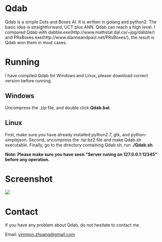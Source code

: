 <h1>Qdab</h1>
Qdab is a simple Dots and Boxes AI. It is written in golang and python2. The basic idea is straightforward, UCT plus ANN.
Qdab can reach a high level. I compared Qdab with dabble.exe(http://www.mathstat.dal.ca/~jpg/dabble/) and PRsBoxes.exe(http://www.dianneandpaul.net/PRsBoxes/), the result is Qdab won them in most cases.

<h1>Running</h1>
I have compiled Qdab for Windows and Linux, please download correct version before running.

<h2>Windows</h2>
Uncompress the .zip file, and double click <b>Qdab.bat</b>. 

<h2>Linux</h2>
First, make sure you have already installed python2.7, gtk, and python-simplejson.
Second, uncompress the .tar.bz2 file and make Qdab.sh executable. 
Finally, go to the directory containing Qdab.sh, run <b>./Qdab.sh</b>.

<b>Note: Please make sure you have seen "Server runing on 127.0.0.1:12345" before any operation.</b>

<h1>Screenshot</h1>
<img src="http://i.imgur.com/Krp4h89.png" />

<h1>Contact</h1>
If you have any problem about Qdab, do not hesitate to contact me.

Email: yimmon.zhuang@gmail.com

